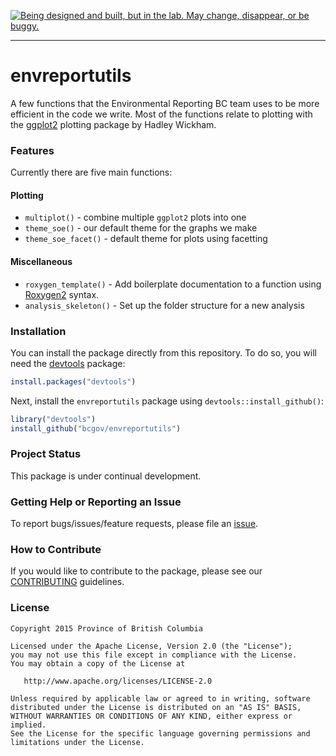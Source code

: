 <a rel="Exploration" href="https://github.com/BCDevExchange/docs/blob/master/discussion/projectstates.md"><img alt="Being designed and built, but in the lab. May change, disappear, or be buggy." style="border-width:0" src="http://bcdevexchange.org/badge/2.svg" title="Being designed and built, but in the lab. May change, disappear, or be buggy." /></a>

---

# envreportutils

A few functions that the Environmental Reporting BC team uses to be more
efficient in the code we write. Most of the functions relate to plotting with 
the [ggplot2](http://ggplot2.org/) plotting package by Hadley Wickham.

### Features

Currently there are five main functions:

#### Plotting

- `multiplot()` - combine multiple `ggplot2` plots into one
- `theme_soe()` - our default theme for the graphs we make
- `theme_soe_facet()` - default theme for plots using facetting

#### Miscellaneous

- `roxygen_template()` - Add boilerplate documentation to a function using
  [Roxygen2](https://github.com/klutometis/roxygen) syntax.
- `analysis_skeleton()` - Set up the folder structure for a new analysis

### Installation

You can install the package directly from this repository. To do so, you will 
need the [devtools](https://github.com/hadley/devtools/) package:

```R
install.packages("devtools")
```

Next, install the `envreportutils` package using `devtools::install_github()`:

```R
library("devtools")
install_github("bcgov/envreportutils")
```

### Project Status

This package is under continual development.

### Getting Help or Reporting an Issue

To report bugs/issues/feature requests, please file an [issue](https://github.com/bcgov/<pkg-name>/issues/).

### How to Contribute

If you would like to contribute to the package, please see our 
[CONTRIBUTING](CONTRIBUTING.md) guidelines.

### License

    Copyright 2015 Province of British Columbia

    Licensed under the Apache License, Version 2.0 (the "License");
    you may not use this file except in compliance with the License.
    You may obtain a copy of the License at 

       http://www.apache.org/licenses/LICENSE-2.0

    Unless required by applicable law or agreed to in writing, software
    distributed under the License is distributed on an "AS IS" BASIS,
    WITHOUT WARRANTIES OR CONDITIONS OF ANY KIND, either express or implied.
    See the License for the specific language governing permissions and
    limitations under the License.
